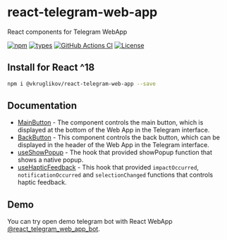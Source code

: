 # react-telegram-web-app

React components for Telegram WebApp

[![npm](https://img.shields.io/npm/v/@vkruglikov/react-telegram-web-app.svg)](https://www.npmjs.com/package/@vkruglikov/react-telegram-web-app)
[![types](https://badgen.net/npm/types/@vkruglikov/react-telegram-web-app)](https://npmjs.org/package/@vkruglikov/react-telegram-web-app)
[![GitHub Actions CI](https://github.com/vkruglikov/react-telegram-web-app/actions/workflows/release.yml/badge.svg)](https://github.com/vkruglikov/react-telegram-web-app/actions/workflows/release.yml)
[![License](https://badgen.net/github/license/vkruglikov/react-telegram-web-app)](https://github.com/vkruglikov/react-telegram-web-app/blob/master/LICENSE)

## Install for React ^18

```sh
npm i @vkruglikov/react-telegram-web-app --save
```

## Documentation

- [MainButton](./docs/README.md#mainbutton) -
  The component controls the main button, which is displayed at the bottom of the Web App in the Telegram interface.
- [BackButton](./docs/README.md#backbutton) -
  This component controls the back button, which can be displayed in the header of the Web App in the Telegram interface.
- [useShowPopup](./docs/README.md#useshowpopup) -
  The hook that provided showPopup function that shows a native popup.
- [useHapticFeedback](./docs/README.md#usehapticfeedback) -
  This hook that provided `impactOccurred`, `notificationOccurred` and `selectionChanged` functions that controls haptic feedback.

## Demo

You can try open demo telegram bot with React WebApp [@react_telegram_web_app_bot](https://t.me/react_telegram_web_app_bot).
